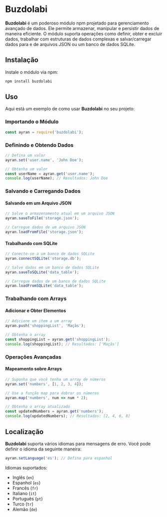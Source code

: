 # Buzdolabi

**Buzdolabi** é um poderoso módulo npm projetado para gerenciamento avançado de dados. Ele permite armazenar, manipular e persistir dados de maneira eficiente. O módulo suporta operações como definir, obter e excluir dados, trabalhar com estruturas de dados complexas e salvar/carregar dados para e de arquivos JSON ou um banco de dados SQLite.

## Instalação

Instale o módulo via npm:

```bash
npm install buzdolabi
```

## Uso

Aqui está um exemplo de como usar **Buzdolabi** no seu projeto:

### Importando o Módulo

```javascript
const ayran = require('buzdolabi');
```

### Definindo e Obtendo Dados

```javascript
// Defina um valor
ayran.set('user.name', 'John Doe');

// Obtenha um valor
const userName = ayran.get('user.name');
console.log(userName); // Resultados: John Doe
```

### Salvando e Carregando Dados

#### Salvando em um Arquivo JSON

```javascript
// Salve o armazenamento atual em um arquivo JSON
ayran.saveToFile('storage.json');

// Carregue dados de um arquivo JSON
ayran.loadFromFile('storage.json');
```

#### Trabalhando com SQLite

```javascript
// Conecte-se a um banco de dados SQLite
ayran.connectSQLite('storage.db');

// Salve dados em um banco de dados SQLite
ayran.saveToSQLite('data_table');

// Carregue dados de um banco de dados SQLite
ayran.loadFromSQLite('data_table');
```

### Trabalhando com Arrays

#### Adicionar e Obter Elementos

```javascript
// Adicione um item a um array
ayran.push('shoppingList', 'Maçãs');

// Obtenha o array
const shoppingList = ayran.get('shoppingList');
console.log(shoppingList); // Resultados: ['Maçãs']
```

### Operações Avançadas

#### Mapeamento sobre Arrays

```javascript
// Suponha que você tenha um array de números
ayran.set('numbers', [1, 2, 3, 4]);

// Use a função map para dobrar os números
ayran.map('numbers', num => num * 2);

// Obtenha o array atualizado
const updatedNumbers = ayran.get('numbers');
console.log(updatedNumbers); // Resultados: [2, 4, 6, 8]
```

## Localização

**Buzdolabi** suporta vários idiomas para mensagens de erro. Você pode definir o idioma da seguinte maneira:

```javascript
ayran.setLanguage('es'); // Defina para espanhol
```

Idiomas suportados:
- Inglês (`en`)
- Espanhol (`es`)
- Francês (`fr`)
- Italiano (`it`)
- Português (`pt`)
- Turco (`tr`)
- Alemão (`de`)
